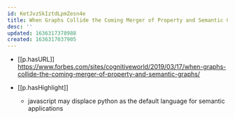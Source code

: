 ```yaml
---
id: KetJvzSkIztdLpmZesn4e
title: When Graphs Collide the Coming Merger of Property and Semantic Graphs
desc: ''
updated: 1636317378988
created: 1636317037905
---
```


- [[p.hasURL]] https://www.forbes.com/sites/cognitiveworld/2019/03/17/when-graphs-collide-the-coming-merger-of-property-and-semantic-graphs/

- [[p.hasHighlight]]
  - javascript may displace python as the default language for semantic applications

